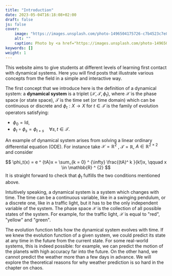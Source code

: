 ```yaml
---
title: "Introduction"
date: 2023-05-04T16:18:08+02:00
draft: false
js: false
cover:
    image: "https://images.unsplash.com/photo-1496504175726-c7b4523c7e81?ixlib=rb-4.0.3&ixid=MnwxMjA3fDB8MHxwaG90by1wYWdlfHx8fGVufDB8fHx8&auto=format&fit=crop&w=2117&q=80"
    alt: ""
    caption: Photo by <a href="https://images.unsplash.com/photo-1496504175726-c7b4523c7e81?ixlib=rb-4.0.3&ixid=MnwxMjA3fDB8MHxwaG90by1wYWdlfHx8fGVufDB8fHx8&auto=format&fit=crop&w=2117&q=80">Unsplash</a>
keywords: []
weight: 1
---
```


This website aims to give students at different levels of learning first contact with dynamical systems. Here you will find posts that illustrate various concepts from the field in a simple and interactive way.

The first concept that we introduce here is the definition of a dynamical system: 
a **dynamical system** is a triplet $(\mathcal{X} , \mathcal{T} , \phi_t)$, where $\mathcal{X}$ is the phase space (or state space), $\mathcal{T}$ is the time set (or time domain) which can be continuous or discrete and
$\phi_t: X → X$ for $t \in \mathcal{T}$ is the family of evolution operators satisfying:
* $\phi_0 = \text{Id}$, 
* $\phi_t \circ \phi_s = \phi_{t + s} \quad \forall s, t \in \mathcal{T}$.

An example of dynamical system arises from solving a linear ordinary differential equation (ODE). For instance take $\mathcal{X} = \mathbb{R} ^2$ , $\mathcal{T} = \mathbb{R}$, $A \in \mathbb{R} ^ {2 \times 2}$ and consider

$$ \phi_t(x) =  e ^ {tA}x = \sum_{k = 0} ^ {\infty} \frac{(tA)^ k }{k!}x, \qquad x \in \mathbb{R} ^ {2} $$
It is straight forward to check that $\phi_t$ fulfills the two conditions mentioned above.

Intuitively speaking, a dynamical system is a system which changes with time. The time can be a continuous variable, like in a swinging pendulum, or a discrete one, like in a traffic light, but it has to be the only independent variable of the system. The phase space $\mathcal{X}$ is the collection of all possible states of the system. For example, for the traffic light, $\mathcal{X}$ is equal to "red", "yellow" and "green".

The evolution function  tells how the dynamical system evolves with time. If we knew the evolution function of a given system, we could predict its state at any time in the future from the current state. For some real-world systems, this is indeed possible: for example, we can predict the motion of the planets with high accuracy far into the future. On the other hand, we cannot predict the weather more than a few days in advance. We will explore the theoretical reasons for why weather prediction is so hard in the chapter on chaos.
